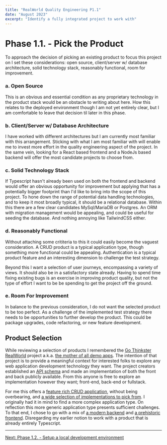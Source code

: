 ```yaml
---
title: "RealWorld Quality Engineering P1.1"
date: "August 2023"
excerpt: "Identify a fully integrated project to work with"
---
```


# Phase 1.1. - Pick the Product

To approach the decision of picking an existing product to focus this project on I set these considerations: open source, client/server w/ database architecture, solid technology stack, reasonably functional, room for improvement.

### a. Open Source
This is an obvious and essential condition as any proprietary technology in the product stack would be an obstacle to writing about here. How this relates to the deployed environment though I am not yet entirely clear, but I am comfortable to leave that decision til later in this phase.

### b. Client/Server w/ Database Architecture
I have worked with different architectures but I am currently most familiar with this arrangement. Sticking with what I am most familiar with will enable me to invest more effort in the quality engineering aspect of the project. In the same vein, looking for a React based frontend and a NodeJs based backend will offer the most candidate projects to choose from.

### c. Solid Technology Stack
If Typescript hasn't already been used on both the frontend and backend would offer an obvious opportunity for improvement but applying that has a potentially bigger footprint than I'd like to bring into the scope of this project. To hone down the range of potential data handling technologies, and to keep it most broadly typical, it should be a relational database. Within this there are a few clear candidates MySql/MariaDB or Postgres. An ORM with migration management would be appealing, and could be useful for seeding the database. And nothing annoying like TailwindCSS either.

### d. Reasonably Functional
Without attaching some crititeria to this it could easily become the vaguest consideration. A CRUD product is a typical application type, though something more functional could be appealing. Authentication is a typical product feature and an interesting dimension to challenge the test strategy.

Beyond this I want a selection of user journeys, encompassing a variety of views. It should also be in a satisfactory state already. Having to spend time fixing existing bugs is an exercise in improving product quality, but not the type of effort I want to be be spending to get the project off the ground.

### e. Room For Improvement
In balance to the previous consideration, I do not want the selected product to be too perfect. As a challenge of the implemented test strategy there needs to be opportunities to further develop the product. This could be package upgrades, code refactoring, or new feature development.

## Product Selection
While reviewing a selection of products I remembered the [Go Thinkster RealWorld](https://github.com/gothinkster/realworld) project a.k.a. [the mother of all demo apps](https://medium.com/@ericsimons/introducing-realworld-6016654d36b5). The intention of that project is to provide a meaningful context for interested folks to explore any web application development technology they want. The project creators established an [API schema](https://github.com/gothinkster/realworld/blob/main/api/openapi.yml) and made an implementation of both the front and back publicly available. From this anyone is free to explore an implementation however they want; front-end, back-end or fullstack.

For me this offers a [feature rich CRUD application](https://www.realworld.how/docs/implementation-creation/features), without being overbearing, and [a wide selection of implementations to pick from](https://codebase.show/projects/realworld). I originally had it in mind to find a more complex application type. On reflection this more generic application type presents sufficient challenges. To that end, I chose to go with a mix of [a modern backend](https://github.com/SeuRonao/realworld-express-prisma/tree/main) and [a prehistoric frontend](https://github.com/gothinkster/react-redux-realworld-example-app/tree/master). Disregarding my earlier notion to work with a product that is already entirely Typescript.

------

[Next: Phase 1.2. - Setup a local development environment](20230805_realworld-qe_p1-2)
